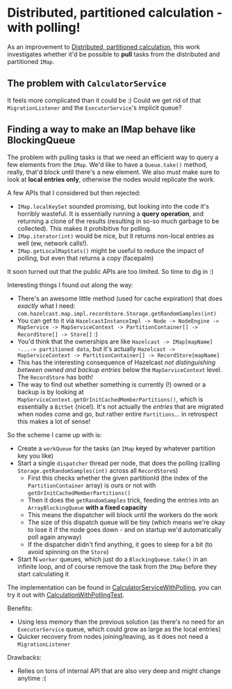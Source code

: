 # Distributed, partitioned calculation - with polling!

As an improvement to [Distributed, partitioned calculation](CalculatorService.md), this work investigates whether it'd be possible to **pull** tasks
from the distributed and partitioned `IMap`.

## The problem with `CalculatorService`

It feels more complicated than it could be :) Could we get rid of that `MigrationListener` and the `ExecutorService`'s implicit queue?

## Finding a way to make an IMap behave like BlockingQueue

The problem with pulling tasks is that we need an efficient way to query a few elements from the `IMap`. We'd like to have a `Queue.take()` method,
really, that'd block until there's a new element. We also must make sure to look at **local entries only**, otherwise the nodes would replicate the
work.

A few APIs that I considered but then rejected:

* `IMap.localKeySet` sounded promising, but looking into the code it's horribly wasteful. It is essentially running a **query operation**, and
  returning a clone of the results (resulting in so-so much garbage to be collected). This makes it prohibitive for polling.
* `IMap.iterator(int)` would be nice, but it returns non-local entries as well (ew, network calls!).
* `IMap.getLocalMapStats()` might be useful to reduce the impact of polling, but even that returns a copy (facepalm)

It soon turned out that the public APIs are too limited. So time to dig in :)

Interesting things I found out along the way:

* There's an awesome little method (used for cache expiration) that does _exactly_ what I
  need: `com.hazelcast.map.impl.recordstore.Storage.getRandomSamples(int)`
* You can get to it
  via `HazelcastInstanceImpl -> Node -> NodeEngine -> MapService -> MapServiceContext -> PartitionContainer[] -> RecordStore[] -> Store[]` :)
* You'd think that the ownerships are like `Hazelcast -> IMap[mapName] -...-> partitioned data`, but it's actually
  `Hazelcast -> MapServiceContext -> PartitionContainer[] -> RecordStore[mapName]`
* This has the interesting consequence of Hazelcast _not distinguishing between owned and backup entries_ below the `MapServiceContext` level. The
  `RecordStore` has both!
* The way to find out whether something is currently (!) owned or a backup is by looking at `MapServiceContext.getOrInitCachedMemberPartitions()`,
  which is essentially a `BitSet` (nice!). It's not actually the _entries_ that are migrated when nodes come and go, but rather entire `Partitions`...
  in retrospect this makes a lot of sense!

So the scheme I came up with is:

* Create a `workQueue` for the tasks (an `IMap` keyed by whatever partition key you like)
* Start a single `dispatcher` thread per node, that does the polling (calling `Storage.getRandomSamples(int)` across all `RecordStore`s)
    * First this checks whether the given partitionId (the index of the `PartitionContainer` array) is ours or not
      with `getOrInitCachedMemberPartitions()`
    * Then it does the `getRandomSamples` trick, feeding the entries into an `ArrayBlockingQueue` **with a fixed capacity**
    * This means the dispatcher will block until the workers do the work
    * The size of this dispatch queue will be tiny (which means we're okay to lose it if the node goes down - and on startup we'd automatically poll
      again anyway)
    * If the dispatcher didn't find anything, it goes to sleep for a bit (to avoid spinning on the `Store`)
* Start N `worker` queues, which just do a `BlockingQueue.take()` in an infinite loop, and of course remove the task from the `IMap` before they start
  calculating it

The implementation can be found in [CalculatorServiceWithPolling](CalculatorServiceWithPolling.java), you can try it out
with [CalculationWithPollingTest](../../../../../test/java/org/ogreg/hazelcast/CalculationWithPollingTest.java).

Benefits:

* Using less memory than the previous solution (as there's no need for an `ExecutorService` queue, which could grow as large as the local entries)
* Quicker recovery from nodes joining/leaving, as it does not need a `MigrationListener`

Drawbacks:

* Relies on tons of internal API that are also very deep and might change anytime :(
